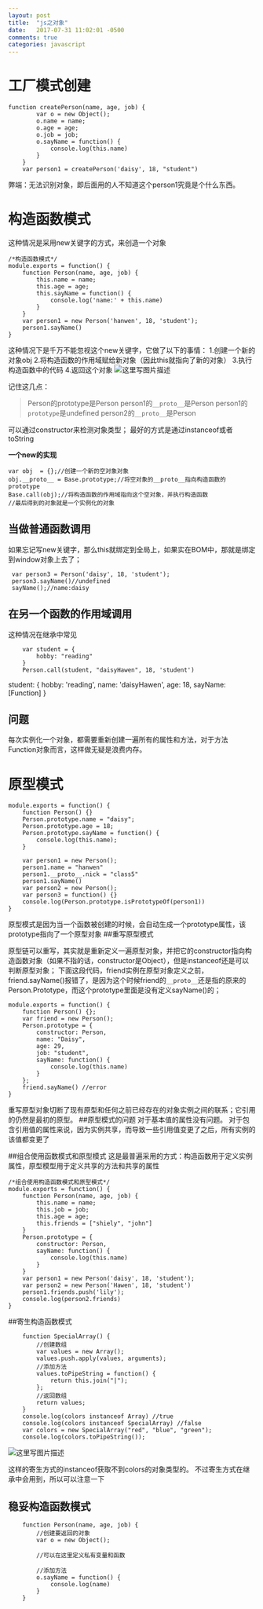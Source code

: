 ```yaml
---
layout: post
title:  "js之对象"
date:   2017-07-31 11:02:01 -0500
comments: true
categories: javascript
---
```


# 工厂模式创建

```
function createPerson(name, age, job) {
        var o = new Object();
        o.name = name;
        o.age = age;
        o.job = job;
        o.sayName = function() {
            console.log(this.name)
        }
    }
    var person1 = createPerson('daisy', 18, "student")
```
弊端：无法识别对象，即后面用的人不知道这个person1究竟是个什么东西。

# 构造函数模式

这种情况是采用new关键字的方式，来创造一个对象
```
/*构造函数模式*/
module.exports = function() {
    function Person(name, age, job) {
        this.name = name;
        this.age = age;
        this.sayName = function() {
            console.log('name:' + this.name)
        }
    }
    var person1 = new Person('hanwen', 18, 'student');
    person1.sayName()
}
```
这种情况下是千万不能忽视这个new关键字，它做了以下的事情：
1.创建一个新的对象obj
2.将构造函数的作用域赋给新对象（因此this就指向了新的对象）
3.执行构造函数中的代码
4.返回这个对象
![这里写图片描述](http://img.blog.csdn.net/20170728154642169?watermark/2/text/aHR0cDovL2Jsb2cuY3Nkbi5uZXQvc2luYXRfMjUxMjcwNDc=/font/5a6L5L2T/fontsize/400/fill/I0JBQkFCMA==/dissolve/70/gravity/SouthEast)

记住这几点：
>Person的prototype是Person
> person1的``__proto__``是Person
> person1的``prototype``是undefined
> person2的``__proto__``是Person

可以通过constructor来检测对象类型；
最好的方式是通过instanceof或者toString

**一个new的实现**
```
var obj  = {};//创建一个新的空对象对象
obj.__proto__ = Base.prototype;//将空对象的__proto__指向构造函数的prototype
Base.call(obj);//将构造函数的作用域指向这个空对象，并执行构造函数
//最后得到的对象就是一个实例化的对象
```
## 当做普通函数调用
如果忘记写new关键字，那么this就绑定到全局上，如果实在BOM中，那就是绑定到window对象上去了；

```
 var person3 = Person('daisy', 18, 'student');
 person3.sayName()//undefined
 sayName();//name:daisy
```
## 在另一个函数的作用域调用
这种情况在继承中常见

```
    var student = {
        hobby: "reading"
    }
    Person.call(student, "daisyHawen", 18, 'student')
```
student:
{ hobby: 'reading',
  name: 'daisyHawen',
  age: 18,
  sayName: [Function] }


## 问题
每次实例化一个对象，都需要重新创建一遍所有的属性和方法，对于方法Function对象而言，这样做无疑是浪费内存。

# 原型模式

```
module.exports = function() {
    function Person() {}
    Person.prototype.name = "daisy";
    Person.prototype.age = 18;
    Person.prototype.sayName = function() {
        console.log(this.name);
    }

    var person1 = new Person();
    person1.name = "hanwen"
    person1.__proto__.nick = "class5"
    person1.sayName()
    var person2 = new Person();
    var person3 = function() {}
    console.log(Person.prototype.isPrototypeOf(person1))
}
```
原型模式是因为当一个函数被创建的时候，会自动生成一个prototype属性，该prototype指向了一个原型对象
##重写原型模式

原型链可以重写，其实就是重新定义一遍原型对象，并把它的constructor指向构造函数对象（如果不指的话，constructor是Object），但是instanceof还是可以判断原型对象；
下面这段代码，friend实例在原型对象定义之前，friend.sayName()报错了，是因为这个时候friend的```__proto__```还是指的原来的Person.Prototype，而这个prototype里面是没有定义sayName()的；
```
module.exports = function() {
    function Person() {};
    var friend = new Person();
    Person.prototype = {
        constructor: Person,
        name: "Daisy",
        age: 29,
        job: "student",
        sayName: function() {
            console.log(this.name)
        }
    };
    friend.sayName() //error
}
```
重写原型对象切断了现有原型和任何之前已经存在的对象实例之间的联系；它引用的仍然是最初的原型。
##原型模式的问题
对于基本值的属性没有问题。
对于包含引用值的属性来说，因为实例共享，而导致一些引用值变更了之后，所有实例的该值都变更了

##组合使用函数模式和原型模式
这是最普遍采用的方式：构造函数用于定义实例属性，原型模型用于定义共享的方法和共享的属性
```
/*组合使用构造函数模式和原型模式*/
module.exports = function() {
    function Person(name, age, job) {
        this.name = name;
        this.job = job;
        this.age = age;
        this.friends = ["shiely", "john"]
    }
    Person.prototype = {
        constructor: Person,
        sayName: function() {
            console.log(this.name)
        }
    }
    var person1 = new Person('daisy', 18, 'student');
    var person2 = new Person('Hawen', 18, 'student')
    person1.friends.push('lily');
    console.log(person2.friends)
}
```

##寄生构造函数模式

```
    function SpecialArray() {
        //创建数组
        var values = new Array();
        values.push.apply(values, arguments);
        //添加方法
        values.toPipeString = function() {
            return this.join("|");
        };
        //返回数组
        return values;
    }
    console.log(colors instanceof Array) //true
    console.log(colors instanceof SpecialArray) //false
    var colors = new SpecialArray("red", "blue", "green");
    console.log(colors.toPipeString());
```
![这里写图片描述](http://img.blog.csdn.net/20170730155051016?watermark/2/text/aHR0cDovL2Jsb2cuY3Nkbi5uZXQvc2luYXRfMjUxMjcwNDc=/font/5a6L5L2T/fontsize/400/fill/I0JBQkFCMA==/dissolve/70/gravity/SouthEast)

这样的寄生方式的instanceof获取不到colors的对象类型的。
不过寄生方式在继承中会用到，所以可以注意一下

## 稳妥构造函数模式

```
    function Person(name, age, job) {
        //创建要返回的对象
        var o = new Object();

        //可以在这里定义私有变量和函数

        //添加方法
        o.sayName = function() {
            console.log(name)
        }
    }
```